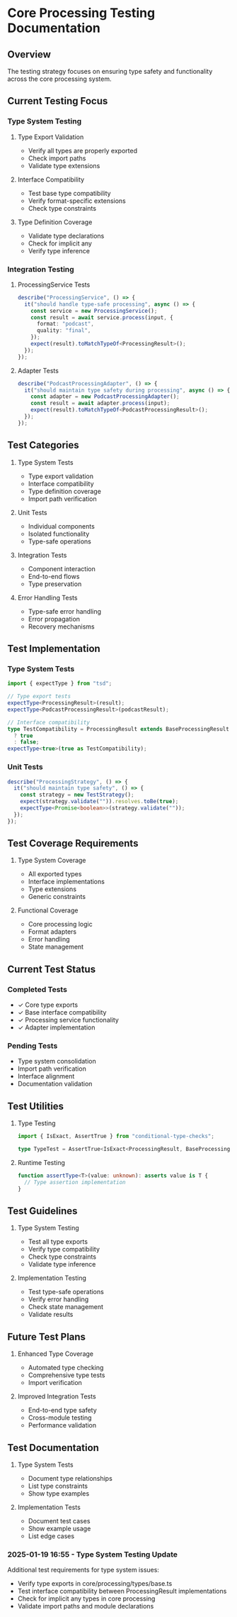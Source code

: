 # Core Processing Testing Documentation

## Overview

The testing strategy focuses on ensuring type safety and functionality across the core processing system.

## Current Testing Focus

### Type System Testing

1. Type Export Validation

   - Verify all types are properly exported
   - Check import paths
   - Validate type extensions

2. Interface Compatibility

   - Test base type compatibility
   - Verify format-specific extensions
   - Check type constraints

3. Type Definition Coverage
   - Validate type declarations
   - Check for implicit any
   - Verify type inference

### Integration Testing

1. ProcessingService Tests

   ```typescript
   describe("ProcessingService", () => {
     it("should handle type-safe processing", async () => {
       const service = new ProcessingService();
       const result = await service.process(input, {
         format: "podcast",
         quality: "final",
       });
       expect(result).toMatchTypeOf<ProcessingResult>();
     });
   });
   ```

2. Adapter Tests
   ```typescript
   describe("PodcastProcessingAdapter", () => {
     it("should maintain type safety during processing", async () => {
       const adapter = new PodcastProcessingAdapter();
       const result = await adapter.process(input);
       expect(result).toMatchTypeOf<PodcastProcessingResult>();
     });
   });
   ```

## Test Categories

1. Type System Tests

   - Type export validation
   - Interface compatibility
   - Type definition coverage
   - Import path verification

2. Unit Tests

   - Individual components
   - Isolated functionality
   - Type-safe operations

3. Integration Tests

   - Component interaction
   - End-to-end flows
   - Type preservation

4. Error Handling Tests
   - Type-safe error handling
   - Error propagation
   - Recovery mechanisms

## Test Implementation

### Type System Tests

```typescript
import { expectType } from "tsd";

// Type export tests
expectType<ProcessingResult>(result);
expectType<PodcastProcessingResult>(podcastResult);

// Interface compatibility
type TestCompatibility = ProcessingResult extends BaseProcessingResult
  ? true
  : false;
expectType<true>(true as TestCompatibility);
```

### Unit Tests

```typescript
describe("ProcessingStrategy", () => {
  it("should maintain type safety", () => {
    const strategy = new TestStrategy();
    expect(strategy.validate("")).resolves.toBe(true);
    expectType<Promise<boolean>>(strategy.validate(""));
  });
});
```

## Test Coverage Requirements

1. Type System Coverage

   - All exported types
   - Interface implementations
   - Type extensions
   - Generic constraints

2. Functional Coverage
   - Core processing logic
   - Format adapters
   - Error handling
   - State management

## Current Test Status

### Completed Tests

- ✓ Core type exports
- ✓ Base interface compatibility
- ✓ Processing service functionality
- ✓ Adapter implementation

### Pending Tests

- Type system consolidation
- Import path verification
- Interface alignment
- Documentation validation

## Test Utilities

1. Type Testing

   ```typescript
   import { IsExact, AssertTrue } from "conditional-type-checks";

   type TypeTest = AssertTrue<IsExact<ProcessingResult, BaseProcessingResult>>;
   ```

2. Runtime Testing
   ```typescript
   function assertType<T>(value: unknown): asserts value is T {
     // Type assertion implementation
   }
   ```

## Test Guidelines

1. Type System Testing

   - Test all type exports
   - Verify type compatibility
   - Check type constraints
   - Validate type inference

2. Implementation Testing
   - Test type-safe operations
   - Verify error handling
   - Check state management
   - Validate results

## Future Test Plans

1. Enhanced Type Coverage

   - Automated type checking
   - Comprehensive type tests
   - Import verification

2. Improved Integration Tests
   - End-to-end type safety
   - Cross-module testing
   - Performance validation

## Test Documentation

1. Type System Tests

   - Document type relationships
   - List type constraints
   - Show type examples

2. Implementation Tests
   - Document test cases
   - Show example usage
   - List edge cases

### 2025-01-19 16:55 - Type System Testing Update

Additional test requirements for type system issues:

- Verify type exports in core/processing/types/base.ts
- Test interface compatibility between ProcessingResult implementations
- Check for implicit any types in core processing
- Validate import paths and module declarations
